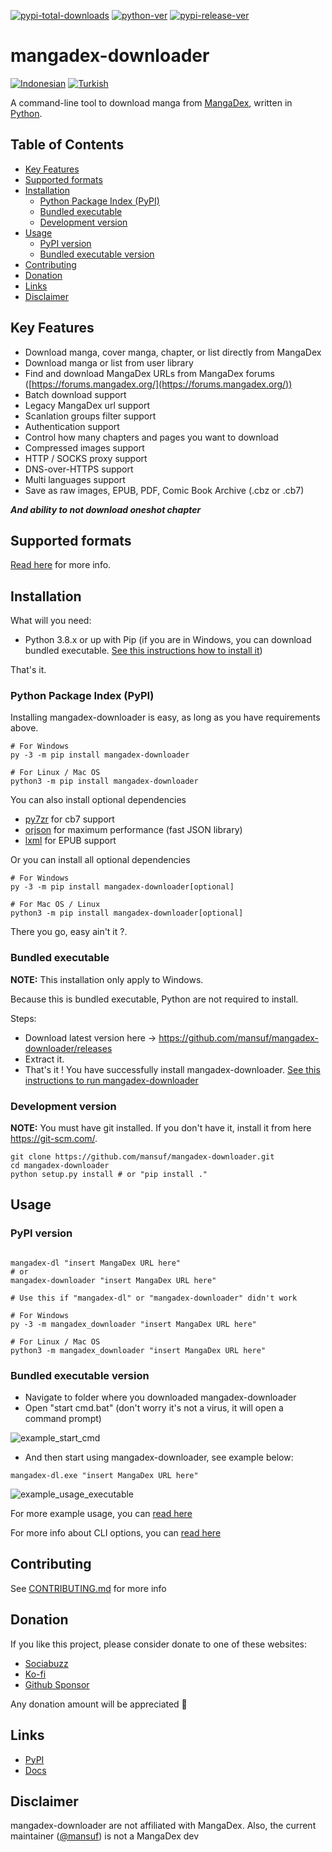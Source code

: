[![pypi-total-downloads](https://img.shields.io/pypi/dm/mangadex-downloader?label=DOWNLOADS&style=for-the-badge)](https://pypi.org/project/mangadex-downloader)
[![python-ver](https://img.shields.io/pypi/pyversions/mangadex-downloader?style=for-the-badge)](https://pypi.org/project/mangadex-downloader)
[![pypi-release-ver](https://img.shields.io/pypi/v/mangadex-downloader?style=for-the-badge)](https://pypi.org/project/mangadex-downloader)

# mangadex-downloader

[![Indonesian](https://img.shields.io/badge/Language-Indonesian-blue.svg)](https://github.com/mansuf/mangadex-downloader/blob/main/README.id.md)
[![Turkish](https://img.shields.io/badge/Language-Turkish-blue.svg)](https://github.com/mansuf/mangadex-downloader/blob/main/README.tr.md)

A command-line tool to download manga from [MangaDex](https://mangadex.org/), written in [Python](https://www.python.org/).

## Table of Contents

- [Key Features](#key-features)
- [Supported formats](#supported-formats)
- [Installation](#installation)
    - [Python Package Index (PyPI)](#installation-pypi)
    - [Bundled executable](#installation-bundled-executable)
    - [Development version](#installation-development-version)
- [Usage](#usage)
    - [PyPI version](#usage-pypi-version)
    - [Bundled executable version](#usage-bundled-executable-version)
- [Contributing](#contributing)
- [Donation](#donation)
- [Links](#links)
- [Disclaimer](#disclaimer)

## Key Features <a id="key-features"></a>

- Download manga, cover manga, chapter, or list directly from MangaDex
- Download manga or list from user library
- Find and download MangaDex URLs from MangaDex forums ([https://forums.mangadex.org/](https://forums.mangadex.org/))
- Batch download support
- Legacy MangaDex url support
- Scanlation groups filter support
- Authentication support
- Control how many chapters and pages you want to download
- Compressed images support
- HTTP / SOCKS proxy support
- DNS-over-HTTPS support
- Multi languages support
- Save as raw images, EPUB, PDF, Comic Book Archive (.cbz or .cb7)

***And ability to not download oneshot chapter***

## Supported formats <a id="supported-formats"></a>

[Read here](https://mangadex-dl.mansuf.link/en/latest/formats.html) for more info.

## Installation <a id="installation"></a>

What will you need:

- Python 3.8.x or up with Pip (if you are in Windows, you can download bundled executable. [See this instructions how to install it](#installation-bundled-executable))

That's it.

### Python Package Index (PyPI) <a id="installation-pypi"></a>

Installing mangadex-downloader is easy, as long as you have requirements above.

```shell
# For Windows
py -3 -m pip install mangadex-downloader

# For Linux / Mac OS
python3 -m pip install mangadex-downloader
```

You can also install optional dependencies

- [py7zr](https://pypi.org/project/py7zr/) for cb7 support
- [orjson](https://pypi.org/project/orjson/) for maximum performance (fast JSON library)
- [lxml](https://pypi.org/project/lxml/) for EPUB support

Or you can install all optional dependencies

```shell
# For Windows
py -3 -m pip install mangadex-downloader[optional]

# For Mac OS / Linux
python3 -m pip install mangadex-downloader[optional]
```

There you go, easy ain't it ?.

### Bundled executable <a id="installation-bundled-executable"></a>

**NOTE:** This installation only apply to Windows.

Because this is bundled executable, Python are not required to install.

Steps:

- Download latest version here -> https://github.com/mansuf/mangadex-downloader/releases
- Extract it.
- That's it ! You have successfully install mangadex-downloader. 
[See this instructions to run mangadex-downloader](#usage-bundled-executable-version)

### Development version <a id="installation-development-version"></a>

**NOTE:** You must have git installed. If you don't have it, install it from here https://git-scm.com/.

```shell
git clone https://github.com/mansuf/mangadex-downloader.git
cd mangadex-downloader
python setup.py install # or "pip install ."
```

## Usage <a id="usage"></a>

### PyPI version <a id="usage-pypi-version"></a>

```shell

mangadex-dl "insert MangaDex URL here" 
# or
mangadex-downloader "insert MangaDex URL here" 

# Use this if "mangadex-dl" or "mangadex-downloader" didn't work

# For Windows
py -3 -m mangadex_downloader "insert MangaDex URL here" 

# For Linux / Mac OS
python3 -m mangadex_downloader "insert MangaDex URL here" 
```

### Bundled executable version <a id="usage-bundled-executable-version"></a>

- Navigate to folder where you downloaded mangadex-downloader
- Open "start cmd.bat" (don't worry it's not a virus, it will open a command prompt)

![example_start_cmd](https://raw.githubusercontent.com/mansuf/mangadex-downloader/main/assets/example_start_cmd.png)

- And then start using mangadex-downloader, see example below:

```shell
mangadex-dl.exe "insert MangaDex URL here" 
```

![example_usage_executable](https://raw.githubusercontent.com/mansuf/mangadex-downloader/main/assets/example_usage_executable.png)

For more example usage, you can [read here](https://mangadex-dl.mansuf.link/en/stable/cli_usage/index.html)

For more info about CLI options, you can [read here](https://mangadex-dl.mansuf.link/en/stable/cli_ref/index.html)

## Contributing <a id="contributing"></a>

See [CONTRIBUTING.md](https://github.com/mansuf/mangadex-downloader/blob/main/CONTRIBUTING.md) for more info

## Donation <a id="donation"></a>

If you like this project, please consider donate to one of these websites:

- [Sociabuzz](https://sociabuzz.com/mansuf/donate)
- [Ko-fi](https://ko-fi.com/rahmanyusuf)
- [Github Sponsor](https://github.com/sponsors/mansuf)

Any donation amount will be appreciated 💖

## Links <a id="links"></a>

- [PyPI](https://pypi.org/project/mangadex-downloader/)
- [Docs](https://mangadex-dl.mansuf.link)

## Disclaimer <a id="disclaimer"></a>

mangadex-downloader are not affiliated with MangaDex. Also, the current maintainer ([@mansuf](https://github.com/mansuf)) is not a MangaDex dev
